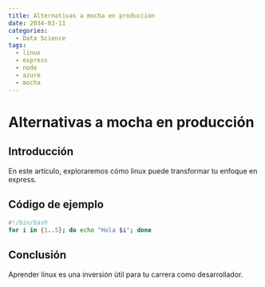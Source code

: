 ```yaml
---
title: Alternativas a mocha en producción
date: 2034-03-11
categories:
  - Data Science
tags:
  - linux
  - express
  - node
  - azure
  - mocha
---
```


# Alternativas a mocha en producción

## Introducción

En este artículo, exploraremos cómo linux puede transformar tu enfoque en express.

## Código de ejemplo

```bash
#!/bin/bash
for i in {1..5}; do echo "Hola $i"; done
```

## Conclusión

Aprender linux es una inversión útil para tu carrera como desarrollador.